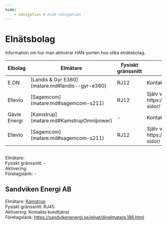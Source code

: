 ```yaml
---
hide:
    - navigation # Hide navigation
---
```


# Elnätsbolag
Information om hur man aktiverar HAN-porten hos olika elnätsbolag. 

<table>
<thead>
    <th>Elbolag</th>
    <th>Elmätare</th>
    <th>Fysiskt gränssnitt</th>
    <th>Aktivering</th>
    <th>Företagslänk</th>
    </thead>
<tbody>
    <tr>
        <td>E.ON</td>    
        <td>[Landis & Gyr E360](matare.md#landis--gyr-e360)</td>    
        <td>RJ12 </td>    
        <td>Kontakta kundtjänst</td>    
        <td>https://www.eon.se/el/elnat/sa-fungerar-din-smarta-elmatare</td>    
    </tr>
    <tr>
        <td>Ellevio</td>    
        <td>[Sagemcom](matare.md#sagemcom-s211)</td>    
        <td>RJ12 </td>    
        <td>Själv via deras hemsida https://www.ellevio.se/privat/mina-sidor/</td>    
        <td>https://www.ellevio.se/privat/anslutningar/elanlaggning/sa-fungerar-din-elmatare/</td>    
    </tr>
    <tr>
        <td>Gävle Energi</td>    
        <td>[Kamstrup](matare.md#KamstrupOmnipower)</td>    
        <td>-</td>    
        <td>Kontakta kundtjänst</td>    
        <td>-</td>    
    </tr>
    <tr>
        <td>Ellevio</td>    
        <td>[Sagemcom](matare.md#sagemcom-s211)</td>    
        <td>RJ12 </td>    
        <td>Själv via deras hemsida https://www.ellevio.se/privat/mina-sidor/</td>    
        <td>https://www.ellevio.se/privat/anslutningar/elanlaggning/sa-fungerar-din-elmatare/</td>    
    </tr>
</tbody>
</table>
    

## 

Elmätare: <br>
Fysiskt gränssnitt: -<br>
Aktivering: <br>
Företagslänk: -<br>

## Sandviken Energi AB

Elmätare: [Kamstrup](matare.md#KamstrupOmnipower)<br>
Fysiskt gränssnitt: RJ45<br>
Aktivering: Kontakta kundtjänst<br>
Företagslänk: https://sandvikenenergi.se/elnat/dinelmatare.186.html<br>

